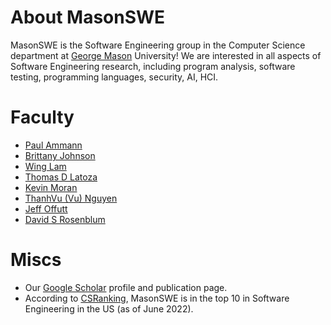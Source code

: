 # About MasonSWE

MasonSWE is the Software Engineering group in the Computer Science department at [George Mason](https://www.gmu.edu) University! We are interested in all aspects of Software Engineering research, including program analysis, software testing, programming languages, security, AI, HCI.


# Faculty

- [Paul Ammann](https://cs.gmu.edu/~pammann/)
- [Brittany Johnson](https://cs.gmu.edu/~johnsonb/)
- [Wing Lam](https://cs.gmu.edu/~winglam/)
- [Thomas D Latoza](https://cs.gmu.edu/~tlatoza/)
- [Kevin Moran](https://www.kpmoran.com)
- [ThanhVu (Vu) Nguyen](https://nguyenthanhvuh.github.io)
- [Jeff Offutt](https://cs.gmu.edu/~offutt/)
- [David S Rosenblum](https://cs.gmu.edu/~dsr/)



# Miscs

- Our [Google Scholar](https://scholar.google.com/citations?hl=en&amp;user=lEa2_icAAAA) profile and publication page.
- According to [CSRanking](http://csrankings.org/#/index?soft&us), MasonSWE is in the top 10 in Software Engineering in the US (as of June 2022).
